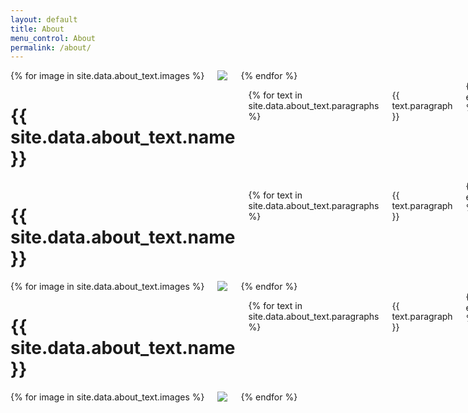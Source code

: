 ```yaml
---
layout: default
title: About
menu_control: About
permalink: /about/
---
```


<div class="large-4 columns show-for-large-up">
  {% for image in site.data.about_text.images %}
    <img src="{{ image.url }}">
  {% endfor %}
</div>

<div class="large-8 columns show-for-large-up">
  <h1>{{ site.data.about_text.name }}</h1>
  
  {% for text in site.data.about_text.paragraphs %}
    <p>{{ text.paragraph }}</p>
  {% endfor %}
</div>


<div class="large-12 columns show-for-medium-only">
  <h1>{{ site.data.about_text.name }}</h1>
  
  {% for text in site.data.about_text.paragraphs %}
    <p>{{ text.paragraph }}</p>
  {% endfor %}
</div>

<div class="large-4 columns show-for-medium-only">
  {% for image in site.data.about_text.images %}
    <div class="medium-4 columns show-for-medium-only">
      <img src="{{ image.url }}">
    </div>
  {% endfor %}
</div>


<div class="large-12 columns show-for-small-only">
  <h1>{{ site.data.about_text.name }}</h1>
  
  {% for text in site.data.about_text.paragraphs %}
    <p>{{ text.paragraph }}</p>
  {% endfor %}
</div>

<div class="large-12 columns show-for-small-only">
  {% for image in site.data.about_text.images %}
    <img src="{{ image.url }}">
  {% endfor %}
</div>
